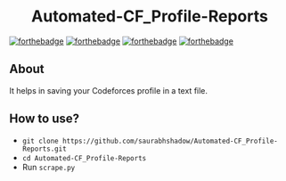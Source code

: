 <h1 align = 'center'>Automated-CF_Profile-Reports</h1>

[![forthebadge](http://forthebadge.com/images/badges/built-with-love.svg)](http://forthebadge.com)
[![forthebadge](https://forthebadge.com/images/badges/made-with-python.svg)](https://forthebadge.com)
[![forthebadge](https://forthebadge.com/images/badges/check-it-out.svg)](https://forthebadge.com)
[![forthebadge](https://forthebadge.com/images/badges/you-didnt-ask-for-this.svg)](https://forthebadge.com)

## About
It helps in saving your Codeforces profile in a text file.

## How to use?

- `git clone https://github.com/saurabhshadow/Automated-CF_Profile-Reports.git`
- `cd Automated-CF_Profile-Reports`
- Run `scrape.py`




 
